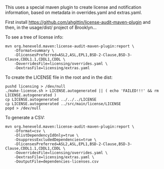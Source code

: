 
This uses a special maven plugin to create license and notification information,
based on metadata in overrides.yaml and extras.yaml.

First install  https://github.com/ahgittin/license-audit-maven-plugin 
and then, in the usage/dist/ project of Brooklyn...


To see a tree of license info:

    mvn org.heneveld.maven:license-audit-maven-plugin:report \
        -Dformat=summary \
        -DlicensesPreferred=ASL2,ASL,EPL1,BSD-2-Clause,BSD-3-Clause,CDDL1.1,CDDL1,CDDL \
        -DoverridesFile=licensing/overrides.yaml \
        -DextrasFile=licensing/extras.yaml


To create the LICENSE file in the root and in the dist:

    pushd licensing > /dev/null
    ./make-license.sh > LICENSE.autogenerated || ( echo 'FAILED!!!' && rm LICENSE.autogenerated )
    cp LICENSE.autogenerated ../../../LICENSE
    cp LICENSE.autogenerated ../src/main/license/LICENSE
    popd > /dev/null


To generate a CSV:

    mvn org.heneveld.maven:license-audit-maven-plugin:report \
        -Dformat=csv \
        -DlistDependencyIdOnly=true \
        -DsuppressExcludedDependencies=true \
        -DlicensesPreferred=ASL2,ASL,EPL1,BSD-2-Clause,BSD-3-Clause,CDDL1.1,CDDL1,CDDL \
        -DoverridesFile=licensing/overrides.yaml \
        -DextrasFile=licensing/extras.yaml \
        -DoutputFile=dependencies-licenses.csv



